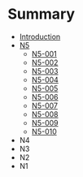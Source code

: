 # Summary

* [Introduction](README.md)
* [N5](n5.md)
  * [N5-001](/N5/N5-001.md)
  * [N5-002](/N5/N5-002.md)
  * [N5-003](/N5/N5-003.md)
  * [N5-004](/N5/N5-004.md)
  * [N5-005](/N5/N5-005.md)
  * [N5-006](/N5/N5-006.md)
  * [N5-007](/N5/N5-007.md)
  * [N5-008](/N5/N5-008.md)
  * [N5-009](/N5/N5-009.md)
  * [N5-010](/N5/N5-010.md)
* N4
* N3
* N2
* N1

